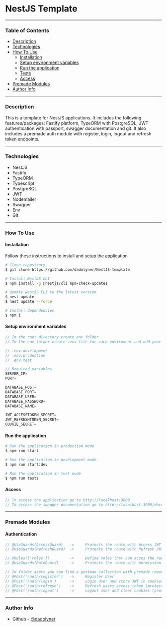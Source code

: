 # NestJS Template

---

### Table of Contents

- [Description](#description)
- [Technologies](#technologies)
- [How To Use](#how-to-use)
    - [Installation](#installation)
    - [Setup environment variables](#setup-environment-variables)
    - [Run the application](#run-the-application)
    - [Tests](#tests)
    - [Access](#access)
- [Premade Modules](#premade-modules)
- [Author Info](#author-info)

---

### Description

This is a template for NestJS applications. It includes the following features/packages:
Fastify platform, TypeORM with PostgreSQL, JWT authentication with passport, swagger documentation and git.
It also includes a premade auth module with register, login, logout and refresh token endpoints.

---

### Technologies

- NestJS
- Fastify
- TypeORM
- Typescript
- PostgreSQL
- JWT
- Nodemailer
- Swagger
- Env
- Git

---

### How To Use

#### Installation

Follow these instructions to install and setup the application

```bash
# Clone repository
$ git clone https://github.com/dadolyner/NestJS-template
```

```bash
# Install NestJS CLI
$ npm install -g @nestjs/cli npm-check-updates

# Update NestJS CLI to the latest version
$ nest update
$ nest update --force
```

```bash
# Install dependencies
$ npm i
```

#### Setup environment variables

```ts
// In the root directory create env folder
// In the env folder create .env file for each enviroment and add your variables

// .env.development
// .env.production
// .env.test

// Required variables
SERVER_IP=
PORT=

DATABASE_HOST=
DATABASE_PORT=
DATABASE_USER=
DATABASE_PASSWORD=
DATABASE_NAME=

JWT_ACCESSTOKEN_SECRET=
JWT_REFRESHTOKEN_SECRET=
COOKIE_SECRET=
```

#### Run the application

```bash
# Run the application in production mode
$ npm run start
```

```bash
# Run the application in development mode
$ npm run start:dev
```

```bash
# Run the application in test mode
$ npm run tests
```

#### Access

```ts
// To access the application go to http://localhost:3000
// To access the swagger documentation go to http://localhost:3000/documentation
```

---

### Premade Modules

#### Authentication
```ts
// @UseGuards(AccessGuard)   ->     Protects the route with Access JWT authentication
// @UseGuards(RefreshGuard)  ->     Protects the route with Refresh JWT authentication

// @Roles(['roles'])         ->     Define roles that can acces the route
// @UseGuards(RoleGuard)     ->     Protects the route with permission roles

// In folder asets you can find a postman collection with premade requests to test the following:
// @Post('/auth/register')   ->     Register User
// @Post('/auth/login')      ->     Login User and store JWT in cookies ( access(exp: 15m) and refresh(exp: 7d) )
// @Post('/auth/refresh')    ->     Refresh users access token (protected route with refresh token)
// @Post('/auth/logout')     ->     Logout user and clear cookies (protected route with refresh token)
```

---

### Author Info

- Github - [@dadolyner](https://github.com/dadolyner)